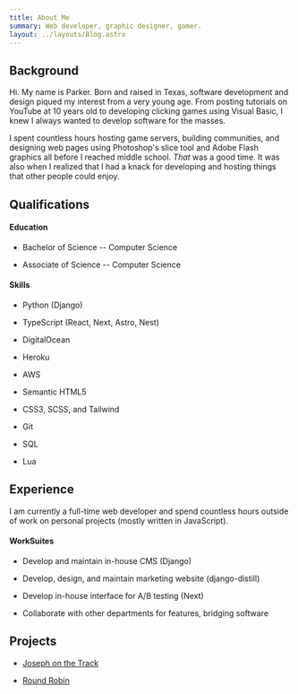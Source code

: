 ```yaml
---
title: About Me
summary: Web developer, graphic designer, gamer.
layout: ../layouts/Blog.astro
---
```


## Background

Hi. My name is Parker. Born and raised in Texas, software development and design piqued my interest from a very young age. From posting tutorials on YouTube at 10 years old to developing clicking games using Visual Basic, I knew I always wanted to develop software for the masses.

I spent countless hours hosting game servers, building communities, and designing web pages using Photoshop's slice tool and Adobe Flash graphics all before I reached middle school. *That* was a good time. It was also when I realized that I had a knack for developing and hosting things that other people could enjoy.

## Qualifications

#### Education

- Bachelor of Science -- Computer Science

- Associate of Science -- Computer Science

#### Skills

- Python (Django)

- TypeScript (React, Next, Astro, Nest)

- DigitalOcean

- Heroku

- AWS

- Semantic HTML5

- CSS3, SCSS, and Tailwind

- Git

- SQL

- Lua

## Experience

I am currently a full-time web developer and spend countless hours outside of work on personal projects (mostly written in JavaScript).

#### WorkSuites

- Develop and maintain in-house CMS (Django)

- Develop, design, and maintain marketing website (django-distill)

- Develop in-house interface for A/B testing (Next)

- Collaborate with other departments for features, bridging software

## Projects

- [Joseph on the Track](https://josephonthetrack.com)

- [Round Robin](https://roundrobin.vercel.app)